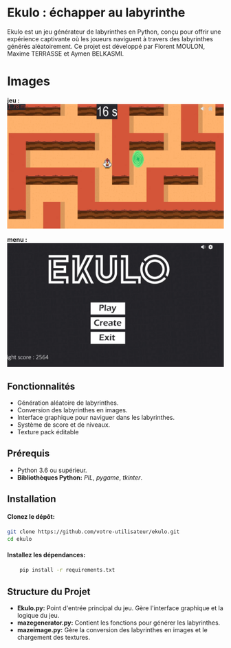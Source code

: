 # Ekulo : échapper au labyrinthe

Ekulo est un jeu générateur de labyrinthes en Python, conçu pour offrir une expérience captivante où les joueurs naviguent à travers des labyrinthes générés aléatoirement. 
Ce projet est développé par Florent MOULON, Maxime TERRASSE et Aymen BELKASMI.

# Images
**jeu :**
![Image du jeu](Image-jeu.png)

**menu :**
![Image du menu](Image-menu.png)

## Fonctionnalités
- Génération aléatoire de labyrinthes.
- Conversion des labyrinthes en images.
- Interface graphique pour naviguer dans les labyrinthes.
- Système de score et de niveaux.
- Texture pack éditable


## Prérequis
- Python 3.6 ou supérieur.
- **Bibliothèques Python:** *PIL*, *pygame*, *tkinter*.


## Installation
#### Clonez le dépôt:
```bash
git clone https://github.com/votre-utilisateur/ekulo.git
cd ekulo
```

#### Installez les dépendances:
```bash
    pip install -r requirements.txt
```

## Structure du Projet
- **Ekulo.py:** Point d'entrée principal du jeu. Gère l'interface graphique et la logique du jeu.
- **mazegenerator.py:** Contient les fonctions pour générer les labyrinthes.
- **mazeimage.py:** Gère la conversion des labyrinthes en images et le chargement des textures.
